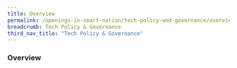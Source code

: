 ```yaml
---
title: Overview
permalink: /openings-in-smart-nation/tech-policy-and-governance/overview/
breadcrumb: Tech Policy & Governance
third_nav_title: "Tech Policy & Governance"
---
```


### **Overview**
